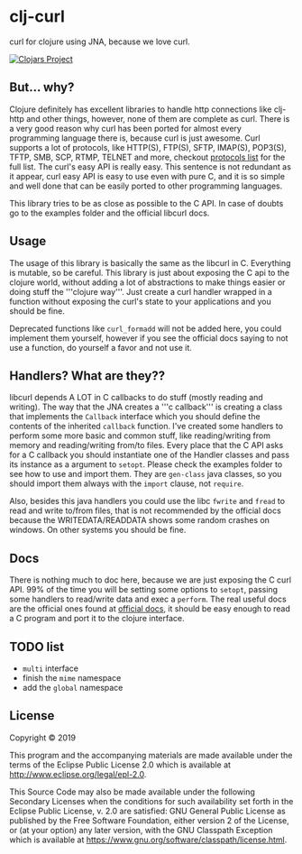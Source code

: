 # clj-curl

curl for clojure using JNA, because we love curl.

[![Clojars Project](https://img.shields.io/clojars/v/clj-curl.svg)](https://clojars.org/clj-curl)

## But... why?

Clojure definitely has excellent libraries to handle http connections like clj-http and other things, however, none of them are complete as curl.
There is a very good reason why curl has been ported for almost every programming language there is, because curl is just awesome.
Curl supports a lot of protocols, like HTTP(S), FTP(S), SFTP, IMAP(S), POP3(S), TFTP, SMB, SCP, RTMP, TELNET and more, checkout [protocols list](https://ec.haxx.se/protocols-curl.html) for the full list.
The curl's easy API is really easy. This sentence is not redundant as it appear, curl easy API is easy to use even with pure C, and it is so simple and well done that can be easily ported to other programming languages.

This library tries to be as close as possible to the C API. In case of doubts go to the examples folder and the official libcurl docs.

## Usage

The usage of this library is basically the same as the libcurl in C.
Everything is mutable, so be careful. This library is just about exposing the C api to the clojure world, without adding a lot of abstractions to make things easier or doing stuff the '''clojure way'''.
Just create a curl handler wrapped in a function without exposing the curl's state to your applications and you should be fine.

Deprecated functions like `curl_formadd` will not be added here, you could implement them yourself, however if you see the official docs saying to not use a function, do yourself a favor and not use it.

## Handlers? What are they??

libcurl depends A LOT in C callbacks to do stuff (mostly reading and writing).
The way that the JNA creates a '''c callback''' is creating a class that implements the `Callback` interface which you should define the contents of the inherited `callback` function.
I've created some handlers to perform some more basic and common stuff, like reading/writing from memory and reading/writing from/to files.
Every place that the C API asks for a C callback you should instantiate one of the Handler classes and pass its instance as a argument to `setopt`.
Please check the examples folder to see how to use and import them.
They are `gen-class` java classes, so you should import them always with the `import` clause, not `require`.

Also, besides this java handlers you could use the libc `fwrite` and `fread` to read and write to/from files, that is not recommended by the official docs because the WRITEDATA/READDATA shows some random crashes on windows. On other systems you should be fine.

## Docs

There is nothing much to doc here, because we are just exposing the C curl API.
99% of the time you will be setting some options to `setopt`, passing some handlers to read/write data and exec a `perform`.
The real useful docs are the official ones found at [official docs](https://curl.haxx.se/libcurl/c/), it should be easy enough to read a C program and port it to the clojure interface.

## TODO list

* `multi` interface
* finish the `mime` namespace
* add the `global` namespace
 
## License

Copyright © 2019

This program and the accompanying materials are made available under the
terms of the Eclipse Public License 2.0 which is available at
http://www.eclipse.org/legal/epl-2.0.

This Source Code may also be made available under the following Secondary
Licenses when the conditions for such availability set forth in the Eclipse
Public License, v. 2.0 are satisfied: GNU General Public License as published by
the Free Software Foundation, either version 2 of the License, or (at your
option) any later version, with the GNU Classpath Exception which is available
at https://www.gnu.org/software/classpath/license.html.
